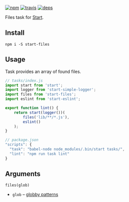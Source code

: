 [![npm](https://img.shields.io/npm/v/start-files.svg?style=flat-square)](https://www.npmjs.com/package/start-files)
[![travis](http://img.shields.io/travis/start-runner/files.svg?style=flat-square)](https://travis-ci.org/start-runner/files)
[![deps](https://img.shields.io/gemnasium/start-runner/files.svg?style=flat-square)](https://gemnasium.com/start-runner/files)

Files task for [Start](https://github.com/start-runner/start).

## Install

```
npm i -S start-files
```

## Usage

Task provides an array of found files.

```js
// tasks/index.js
import start from 'start';
import logger from 'start-simple-logger';
import files from 'start-files';
import eslint from 'start-eslint';

export function lint() {
    return start(logger())(
        files('lib/**/*.js'),
        eslint()
    );
}
```

```js
// package.json
"scripts": {
  "task": "babel-node node_modules/.bin/start tasks/",
  "lint": "npm run task lint"
}
```

## Arguments

`files(glob)`

* `glob` – [globby patterns](https://github.com/sindresorhus/globby#patterns)
